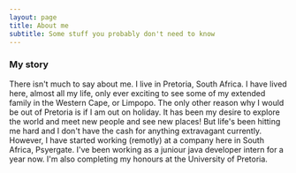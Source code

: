```yaml
---
layout: page
title: About me
subtitle: Some stuff you probably don't need to know
---
```


### My story

There isn't much to say about me. I live in Pretoria, South Africa. I have lived here, almost all my life, only ever exciting to see some of my extended family in the Western Cape, or Limpopo. The only other reason why I would be out of Pretoria is if I am out on holiday. It has been my desire to explore the world and meet new people and see new places! But life's been hitting me hard and I don't have the cash for anything extravagant currently. However, I have started working (remotly) at a company here in South Africa, Psyergate. I've been working as a juniour java developer intern for a year now. I'm also completing my honours at the University of Pretoria. 
